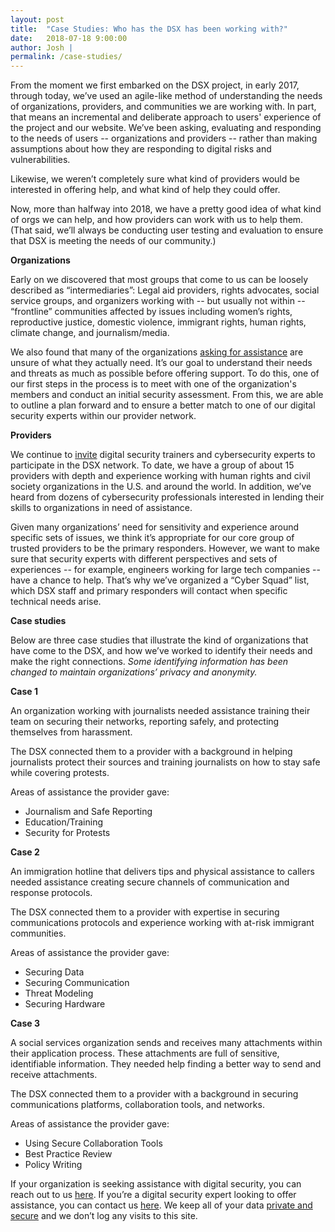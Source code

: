 ```yaml
---
layout: post
title:  "Case Studies: Who has the DSX has been working with?"
date:   2018-07-18 9:00:00
author: Josh |
permalink: /case-studies/
---
```


From the moment we first embarked on the DSX project, in early 2017, through today, we’ve used an agile-like method of understanding the needs of organizations, providers, and communities we are working with. In part, that means an incremental and deliberate approach to users' experience of the project and our website. We’ve been asking, evaluating and responding to the needs of users -- organizations and providers -- rather than making assumptions about how they are responding to digital risks and vulnerabilities.

Likewise, we weren’t completely sure what kind of providers would be interested in offering help, and what kind of help they could offer.

Now, more than halfway into 2018, we have a pretty good idea of what kind of orgs we can help, and how providers can work with us to help them. (That said, we’ll always be conducting user testing and evaluation to ensure that DSX is meeting the needs of our community.)

**Organizations**

Early on we discovered that most groups that come to us can be loosely described as “intermediaries”: Legal aid providers, rights advocates, social service groups, and organizers working with -- but usually not within -- “frontline” communities affected by issues including women’s rights, reproductive justice, domestic violence, immigrant rights, human rights, climate change, and journalism/media.

We also found that many of the organizations [asking for assistance](https://digitalsecurityexchange.org/request-assistance/) are unsure of what they actually need. It’s our goal to understand their needs and threats as much as possible before offering support. To do this, one of our first steps in the process is to meet with one of the organization's members and conduct an initial security assessment. From this, we are able to outline a plan forward and to ensure a better match to one of our digital security experts within our provider network.  

**Providers**

We continue to [invite](https://digitalsecurityexchange.org/become-a-provider/) digital security trainers and cybersecurity experts to participate in the DSX network. To date, we have a group of about 15 providers with depth and experience working with human rights and civil society organizations in the U.S. and around the world. In addition, we’ve heard from dozens of cybersecurity professionals interested in lending their skills to organizations in need of assistance.

Given many organizations’ need for sensitivity and experience around specific sets of issues, we think it’s appropriate for our core group of trusted providers to be the primary responders. However, we want to make sure that security experts with different perspectives and sets of experiences -- for example, engineers working for large tech companies -- have a chance to help. That’s why we’ve organized a “Cyber Squad” list, which DSX staff and primary responders will contact when specific technical needs arise.

**Case studies**

Below are three case studies that illustrate the kind of organizations that have come to the DSX, and how we’ve worked to identify their needs and make the right connections. *Some identifying information has been changed to maintain organizations’ privacy and anonymity.*


**Case 1**

An organization working with journalists needed assistance training their team on securing their networks, reporting safely, and protecting themselves from harassment.

The DSX connected them to a provider with a background in helping journalists protect their sources and training journalists on how to stay safe while covering protests.

Areas of assistance the provider gave:

- Journalism and Safe Reporting
- Education/Training
- Security for Protests

**Case 2**

An immigration hotline that delivers tips and physical assistance to callers needed assistance creating secure channels of communication and response protocols.

The DSX connected them to a provider with expertise in securing communications protocols and experience working with at-risk immigrant communities.

Areas of assistance the provider gave:

- Securing Data
- Securing Communication
- Threat Modeling
- Securing Hardware

**Case 3**

A social services organization sends and receives many attachments within their application process. These attachments are full of sensitive, identifiable information. They needed help finding a better way to send and receive attachments.

The DSX connected them to a provider with a background in securing communications platforms, collaboration tools, and networks.

Areas of assistance the provider gave:

- Using Secure Collaboration Tools
- Best Practice Review
- Policy Writing

If your organization is seeking assistance with digital security, you can reach out to us [here](https://digitalsecurityexchange.org/request-assistance/). If you’re a digital security expert looking to offer assistance, you can contact us [here](https://digitalsecurityexchange.org/become-a-provider/). We keep all of your data [private and secure](https://digitalsecurityexchange.org/security/) and we don’t log any visits to this site.
